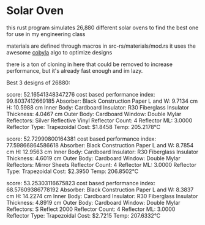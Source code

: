 # Solar Oven

this rust program simulates 26,880 different solar ovens to find the best one for use in my engineering class

materials are defined through macros in src-rs/materials/mod.rs
it uses the awesome [cobyla](https://docs.rs/cobyla) algo to optimize designs

there is a ton of cloning in here that could be removed to increase performance, but it's already fast enough and im lazy.

Best 3 designs of 26880: 

score: 52.16541348347276 
cost based performance index: 99.8037412669185 
Absorber: Black Construction Paper 
L and W: 9.7134 cm 
H: 10.5988 cm 
Inner Body: Cardboard 
Insulator: R30 Fiberglass 
Insulator Thickness: 4.0467 cm 
Outer Body: Cardboard 
Window: Double Mylar 
Reflectors: Silver Reflective Vinyl 
Reflector Count: 4 
Reflector ML: 3.0000 
Reflector Type: Trapezoidal 
Cost: $1.8458 
Temp: 205.2178°C 

score: 52.72990800164381 
cost based performance index: 77.59866864586618 
Absorber: Black Construction Paper 
L and W: 8.7854 cm 
H: 12.9563 cm 
Inner Body: Cardboard 
Insulator: R30 Fiberglass 
Insulator Thickness: 4.6019 cm 
Outer Body: Cardboard 
Window: Double Mylar 
Reflectors: Mirror Sheets 
Reflector Count: 4 
Reflector ML: 3.0000 
Reflector Type: Trapezoidal 
Cost: $2.3950 
Temp: 206.8502°C 

score: 53.25303116675823 
cost based performance index: 68.57609386778192 
Absorber: Black Construction Paper 
L and W: 8.3837 cm 
H: 14.2274 cm 
Inner Body: Cardboard 
Insulator: R30 Fiberglass 
Insulator Thickness: 4.8919 cm 
Outer Body: Cardboard 
Window: Double Mylar 
Reflectors: S Reflect 2000 
Reflector Count: 4 
Reflector ML: 3.0000 
Reflector Type: Trapezoidal 
Cost: $2.7215 
Temp: 207.6332°C
